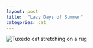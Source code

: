 ```yaml
---
layout: post
title:  "Lazy Days of Summer"
categories: cat 
---
```




![Tuxedo cat stretching on a rug](/tanyaselvog.github.io/assets/cute_Sparrow.jpeg)